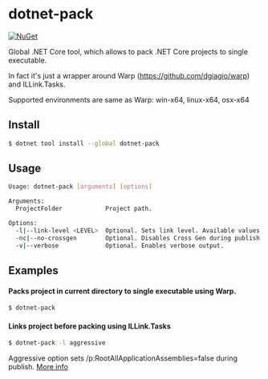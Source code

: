 dotnet-pack
================


[![NuGet][main-nuget-badge]][main-nuget]

[main-nuget]: https://www.nuget.org/packages/dotnet-pack/
[main-nuget-badge]: https://img.shields.io/nuget/v/dotnet-pack.svg?style=flat-square&label=nuget

Global .NET Core tool, which allows to pack .NET Core projects to single executable. 

In fact it's just a wrapper around Warp (https://github.com/dgiagio/warp) and ILLink.Tasks.

Supported environments are same as Warp: win-x64, linux-x64, osx-x64

## Install


```bash
$ dotnet tool install --global dotnet-pack
```

## Usage

```bash
Usage: dotnet-pack [arguments] [options]

Arguments:
  ProjectFolder            Project path.

Options:
  -l|--link-level <LEVEL>  Optional. Sets link level. Available values: Normal, Aggressive.
  -nc|--no-crossgen        Optional. Disables Cross Gen during publish when linker is enabled. Sometimes required for linker to work. See issue: https://github.com/mono/linker/issues/314
  -v|--verbose             Optional. Enables verbose output.
```

## Examples

#### Packs project in current directory to single executable using Warp.
```bash
$ dotnet-pack 
```

#### Links project before packing using ILLink.Tasks
```bash
$ dotnet-pack -l aggressive
```

Aggressive option sets /p:RootAllApplicationAssemblies=false during publish. [More info](https://github.com/mono/linker/blob/fbe310a0c018ddcd701fe9ff91aa61ec6c026221/corebuild/README.md#options) 
